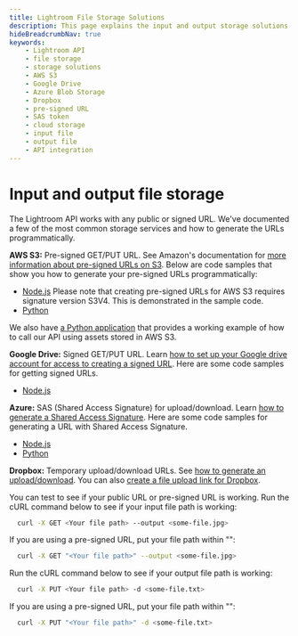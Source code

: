 ```yaml
---
title: Lightroom File Storage Solutions
description: This page explains the input and output storage solutions that are acceptable for use with Lightroom API.
hideBreadcrumbNav: true
keywords:
    - Lightroom API
    - file storage
    - storage solutions
    - AWS S3
    - Google Drive
    - Azure Blob Storage
    - Dropbox
    - pre-signed URL
    - SAS token
    - cloud storage
    - input file
    - output file
    - API integration
---
```

# Input and output file storage

The Lightroom API works with any public or signed URL. We've documented a few of the most common storage services and how to generate the URLs programmatically.

**AWS S3:** Pre-signed GET/PUT URL. See Amazon's documentation for [more information about pre-signed URLs on S3](https://docs.aws.amazon.com/AmazonS3/latest/userguide/PresignedUrlUploadObject.html). Below are code samples that show you how to generate your pre-signed URLs programmatically:

* [Node.js](https://github.com/AdobeDocs/cis-photoshop-api-docs/tree/main/sample-code/storage-app/aws-s3/presignedURLs.js) Please note that creating pre-signed URLs for AWS S3 requires signature version S3V4. This is demonstrated in the sample code.
* [Python](https://github.com/AdobeDocs/cis-photoshop-api-docs/tree/main/sample-code/storage-app/azure/presignedURLs.py)

We also have [a Python application](https://github.com/AdobeDocs/cis-photoshop-api-docs/tree/main/sample-code/storage-app/aws-s3/example.py) that provides a working example of how to call our API using assets stored in AWS S3.  

**Google Drive:** Signed GET/PUT URL. Learn [how to set up your Google drive account for access to creating a signed URL](https://www.labnol.org/google-api-service-account-220404). Here are some code samples for getting signed URLs.

* [Node.js](https://github.com/AdobeDocs/cis-photoshop-api-docs/tree/main/sample-code/storage-app/googledrive/presignedURLs.js)

**Azure:** SAS (Shared Access Signature) for upload/download. Learn [how to generate a Shared Access Signature](https://azuresdkdocs.blob.core.windows.net/$web/python/azure-storage-blob/12.9.0/index.html). Here are some code samples for generating a URL with Shared Access Signature.

* [Node.js](https://github.com/AdobeDocs/cis-photoshop-api-docs/tree/main/sample-code/storage-app/azure/presignedURLs.js)
* [Python](https://github.com/AdobeDocs/cis-photoshop-api-docs/tree/main/sample-code/storage-app/azure/presignedURLs.py)

**Dropbox:** Temporary upload/download URLs. See [how to generate an upload/download](https://www.dropbox.com/developers/documentation). You can also [create a file upload link for Dropbox](https://www.dropbox.com/developers/documentation/http/documentation#files-get_temporary_upload_link).

You can test to see if your public URL or pre-signed URL is working.
Run the cURL command below to see if your input file path is working:

```bash
  curl -X GET <Your file path> --output <some-file.jpg>
  ```

If you are using a pre-signed URL, put your file path within "":

```bash
  curl -X GET "<Your file path>" --output <some-file.jpg>
  ```

Run the cURL command below to see if your output file path is working:

```bash
  curl -X PUT <Your file path> -d <some-file.txt>
  ```

If you are using a pre-signed URL, put your file path within "":

```bash
  curl -X PUT "<Your file path>" -d <some-file.txt>
  ```
